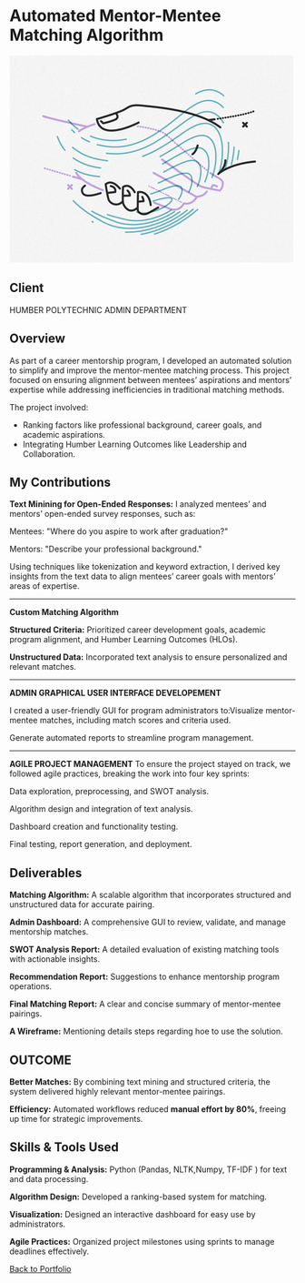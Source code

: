 # Automated Mentor-Mentee Matching Algorithm
![Mentor-Mentee](pic02.jpg)

## Client
HUMBER POLYTECHNIC ADMIN DEPARTMENT

## Overview
As part of a career mentorship program, I developed an automated solution to simplify and improve the mentor-mentee matching process. This project focused on ensuring alignment between mentees’ aspirations and mentors’ expertise while addressing inefficiencies in traditional matching methods.
  
The project involved:
- Ranking factors like professional background, career goals, and academic aspirations.
- Integrating Humber Learning Outcomes like Leadership and Collaboration.

## My Contributions
**Text Minining for Open-Ended Responses:**
I analyzed mentees’ and mentors’ open-ended survey responses, such as:

Mentees: "Where do you aspire to work after graduation?"

Mentors: "Describe your professional background."

Using techniques like tokenization and keyword extraction, I derived key insights from the text data to align mentees’ career goals with mentors’ areas of 
expertise.

---
**Custom Matching Algorithm**

**Structured Criteria:** Prioritized career development goals, academic program alignment, and Humber Learning Outcomes (HLOs).

**Unstructured Data:** Incorporated text analysis to ensure personalized and relevant matches.

---
**ADMIN GRAPHICAL USER INTERFACE DEVELOPEMENT**

I created a user-friendly GUI for program administrators to:Visualize mentor-mentee matches, including match scores and criteria used.

Generate automated reports to streamline program management.

----
**AGILE PROJECT MANAGEMENT**
To ensure the project stayed on track, we followed agile practices, breaking the work into four key sprints:

Data exploration, preprocessing, and SWOT analysis.

Algorithm design and integration of text analysis.

Dashboard creation and functionality testing.

Final testing, report generation, and deployment.

## Deliverables 
**Matching Algorithm:** A scalable algorithm that incorporates structured and unstructured data for accurate pairing.

**Admin Dashboard:** A comprehensive GUI to review, validate, and manage mentorship matches.

**SWOT Analysis Report:** A detailed evaluation of existing matching tools with actionable insights.

**Recommendation Report:** Suggestions to enhance mentorship program operations.

**Final Matching Report:** A clear and concise summary of mentor-mentee pairings.

**A Wireframe:** Mentioning details steps regarding hoe to use the solution.

## OUTCOME

**Better Matches:** By combining text mining and structured criteria, the system delivered highly relevant mentor-mentee pairings.

**Efficiency:** Automated workflows reduced **manual effort by 80%**, freeing up time for strategic improvements.

## Skills & Tools Used
**Programming & Analysis:** Python (Pandas, NLTK,Numpy, TF-IDF ) for text and data processing.

**Algorithm Design:** Developed a ranking-based system for matching.

**Visualization:** Designed an interactive dashboard for easy use by administrators.

**Agile Practices:** Organized project milestones using sprints to manage deadlines effectively. 

[Back to Portfolio](README.md)
